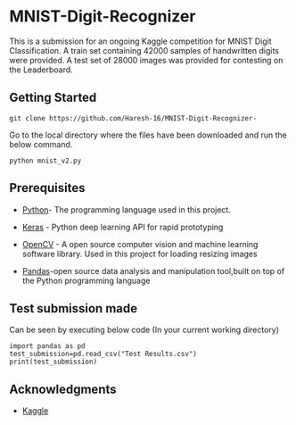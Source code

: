 # MNIST-Digit-Recognizer

  This is a submission for an ongoing Kaggle competition for MNIST Digit Classification. A train set
  containing 42000 samples of handwritten digits were provided. A test set of 28000 images was provided 
  for contesting on the Leaderboard.

## Getting Started
```
git clone https://github.com/Haresh-16/MNIST-Digit-Recognizer-
```
Go to the local directory where the files have been downloaded and run the below command.
```
python mnist_v2.py
```
## Prerequisites

* [Python](https://www.python.org/)- The programming language used in this project.

* [Keras](https://keras.io/) - Python deep learning API for rapid prototyping

* [OpenCV](https://opencv.org/) - A open source computer vision and machine learning software library. Used in this project for loading 
resizing images

* [Pandas](https://pandas.pydata.org/)-open source data analysis and manipulation tool,built on top of the Python programming language

## Test submission made

  Can be seen by executing below code (In your current working directory)
  ```
  import pandas as pd
  test_submission=pd.read_csv("Test Results.csv")
  print(test_submission)
  
  ```
  
## Acknowledgments

* [Kaggle](https://www.kaggle.com/c/digit-recognizer/data)
